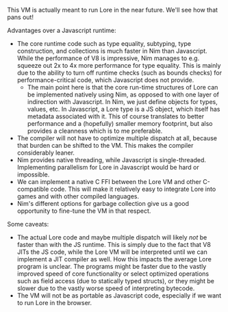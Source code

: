 This VM is actually meant to run Lore in the near future. We'll see how that pans out!

Advantages over a Javascript runtime:

- The core runtime code such as type equality, subtyping, type construction, and collections is much faster in Nim than Javascript. While the performance of V8 is impressive, Nim manages to e.g. squeeze out 2x to 4x more performance for type equality. This is mainly due to the ability to turn off runtime checks (such as bounds checks) for performance-critical code, which Javascript does not provide.
  - The main point here is that the core run-time structures of Lore can be implemented natively using Nim, as opposed to with one layer of indirection with Javascript. In Nim, we just define objects for types, values, etc. In Javascript, a Lore type is a JS object, which itself has metadata associated with it. This of course translates to better performance and a (hopefully) smaller memory footprint, but also provides a cleanness which is to me preferable.
- The compiler will not have to optimize multiple dispatch at all, because that burden can be shifted to the VM. This makes the compiler considerably leaner. 
- Nim provides native threading, while Javascript is single-threaded. Implementing parallelism for Lore in Javascript would be hard or impossible. 
- We can implement a native C FFI between the Lore VM and other C-compatible code. This will make it relatively easy to integrate Lore into games and with other compiled languages.
- Nim's different options for garbage collection give us a good opportunity to fine-tune the VM in that respect. 

Some caveats:

- The actual Lore code and maybe multiple dispatch will likely *not* be faster than with the JS runtime. This is simply due to the fact that V8 JITs the JS code, while the Lore VM will be interpreted until we can implement a JIT compiler as well. How this impacts the average Lore program is unclear. The programs might be faster due to the vastly improved speed of core functionality or select optimized operations such as field access (due to statically typed structs), or they might be slower due to the vastly worse speed of interpreting bytecode. 
- The VM will not be as portable as Javascript code, especially if we want to run Lore in the browser.
